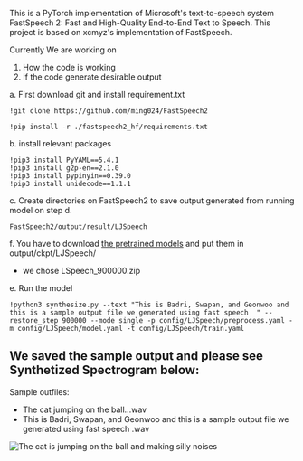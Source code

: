 This is a PyTorch implementation of Microsoft's text-to-speech system FastSpeech 2: Fast and High-Quality End-to-End Text to Speech. This project is based on xcmyz's implementation of FastSpeech. 

Currently We are working on 
1. How the code is working 
2. If the code generate desirable output 

a. First download git and install requirement.txt


```
!git clone https://github.com/ming024/FastSpeech2 
```
```
!pip install -r ./fastspeech2_hf/requirements.txt
```


b. install relevant packages 

```
!pip3 install PyYAML==5.4.1
!pip3 install g2p-en==2.1.0
!pip3 install pypinyin==0.39.0
!pip3 install unidecode==1.1.1
```
c. Create directories on FastSpeech2 to save output generated from running model on step d. 
```
FastSpeech2/output/result/LJSpeech
```


f. You have to download [the pretrained models](https://drive.google.com/drive/folders/1DOhZGlTLMbbAAFZmZGDdc77kz1PloS7F?usp=sharing) and put them in output/ckpt/LJSpeech/
* we chose LSpeech_900000.zip

e. Run the model

```
!python3 synthesize.py --text "This is Badri, Swapan, and Geonwoo and this is a sample output file we generated using fast speech  " --restore_step 900000 --mode single -p config/LJSpeech/preprocess.yaml -m config/LJSpeech/model.yaml -t config/LJSpeech/train.yaml
```

## We saved the sample output and please see Synthetized Spectrogram below:
Sample outfiles: 
* The cat jumping on the ball...wav 
* This is Badri, Swapan, and Geonwoo and this is a sample output file we generated using fast speech .wav

![The cat is jumping on the ball and making silly noises](https://user-images.githubusercontent.com/71423299/164358203-ff250893-661f-4f28-9d37-2c1f6161fa0f.png)
